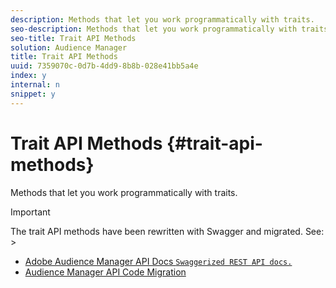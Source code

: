 ```yaml
---
description: Methods that let you work programmatically with traits.
seo-description: Methods that let you work programmatically with traits.
seo-title: Trait API Methods
solution: Audience Manager
title: Trait API Methods
uuid: 7359070c-0d7b-4dd9-8b8b-028e41bb5a4e
index: y
internal: n
snippet: y
---
```


# Trait API Methods {#trait-api-methods}

Methods that let you work programmatically with traits.

>[!IMPORTANT]
>
>The trait API methods have been rewritten with Swagger and migrated. See: >
>* [Adobe Audience Manager API Docs `Swaggerized REST API docs.`](https://bank.demdex.com/portal/swagger/index.html)
>* [Audience Manager API Code Migration](../../c-api/api-swagger-migration.md#concept_99C4AEF678E94AFE9B29F9B663200BAD)
>